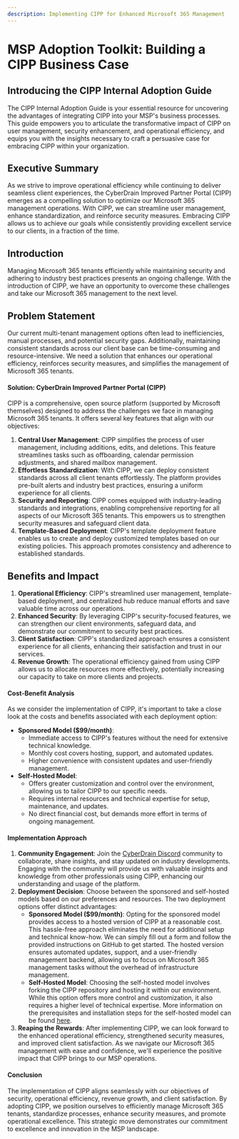 ```yaml
---
description: Implementing CIPP for Enhanced Microsoft 365 Management
---
```


# MSP Adoption Toolkit: Building a CIPP Business Case

## **Introducing the CIPP Internal Adoption Guide**

The CIPP Internal Adoption Guide is your essential resource for uncovering the advantages of integrating CIPP into your MSP's business processes. This guide empowers you to articulate the transformative impact of CIPP on user management, security enhancement, and operational efficiency, and equips you with the insights necessary to craft a persuasive case for embracing CIPP within your organization.

## Executive Summary

As we strive to improve operational efficiency while continuing to deliver seamless client experiences, the CyberDrain Improved Partner Portal (CIPP) emerges as a compelling solution to optimize our Microsoft 365 management operations. With CIPP, we can streamline user management, enhance standardization, and reinforce security measures. Embracing CIPP allows us to achieve our goals while consistently providing excellent service to our clients, in a fraction of the time.

## Introduction

Managing Microsoft 365 tenants efficiently while maintaining security and adhering to industry best practices presents an ongoing challenge. With the introduction of CIPP, we have an opportunity to overcome these challenges and take our Microsoft 365 management to the next level.

## Problem Statement

Our current multi-tenant management options often lead to inefficiencies, manual processes, and potential security gaps. Additionally, maintaining consistent standards across our client base can be time-consuming and resource-intensive. We need a solution that enhances our operational efficiency, reinforces security measures, and simplifies the management of Microsoft 365 tenants.

#### Solution: CyberDrain Improved Partner Portal (CIPP)

CIPP is a comprehensive, open source platform (supported by Microsoft themselves) designed to address the challenges we face in managing Microsoft 365 tenants. It offers several key features that align with our objectives:

1. **Central User Management**: CIPP simplifies the process of user management, including additions, edits, and deletions. This feature streamlines tasks such as offboarding, calendar permission adjustments, and shared mailbox management.
2. **Effortless Standardization**: With CIPP, we can deploy consistent standards across all client tenants effortlessly. The platform provides pre-built alerts and industry best practices, ensuring a uniform experience for all clients.
3. **Security and Reporting**: CIPP comes equipped with industry-leading standards and integrations, enabling comprehensive reporting for all aspects of our Microsoft 365 tenants. This empowers us to strengthen security measures and safeguard client data.
4. **Template-Based Deployment**: CIPP's template deployment feature enables us to create and deploy customized templates based on our existing policies. This approach promotes consistency and adherence to established standards.

## Benefits and Impact

1. **Operational Efficiency**: CIPP's streamlined user management, template-based deployment, and centralized hub reduce manual efforts and save valuable time across our operations.
2. **Enhanced Security**: By leveraging CIPP's security-focused features, we can strengthen our client environments, safeguard data, and demonstrate our commitment to security best practices.
3. **Client Satisfaction**: CIPP's standardized approach ensures a consistent experience for all clients, enhancing their satisfaction and trust in our services.
4. **Revenue Growth**: The operational efficiency gained from using CIPP allows us to allocate resources more effectively, potentially increasing our capacity to take on more clients and projects.

#### Cost-Benefit Analysis

As we consider the implementation of CIPP, it's important to take a close look at the costs and benefits associated with each deployment option:

* **Sponsored Model ($99/month)**:
  * Immediate access to CIPP's features without the need for extensive technical knowledge.
  * Monthly cost covers hosting, support, and automated updates.
  * Higher convenience with consistent updates and user-friendly management.
* **Self-Hosted Model**:
  * Offers greater customization and control over the environment, allowing us to tailor CIPP to our specific needs.
  * Requires internal resources and technical expertise for setup, maintenance, and updates.
  * No direct financial cost, but demands more effort in terms of ongoing management.

#### Implementation Approach

1. **Community Engagement**: Join the [CyberDrain Discord](https://discord.gg/cyberdrain) community to collaborate, share insights, and stay updated on industry developments. Engaging with the community will provide us with valuable insights and knowledge from other professionals using CIPP, enhancing our understanding and usage of the platform.
2. **Deployment Decision**: Choose between the sponsored and self-hosted models based on our preferences and resources. The two deployment options offer distinct advantages:
   * **Sponsored Model ($99/month)**: Opting for the sponsored model provides access to a hosted version of CIPP at a reasonable cost. This hassle-free approach eliminates the need for additional setup and technical know-how. We can simply fill out a form and follow the provided instructions on GitHub to get started. The hosted version ensures automated updates, support, and a user-friendly management backend, allowing us to focus on Microsoft 365 management tasks without the overhead of infrastructure management.
   * **Self-Hosted Model**: Choosing the self-hosted model involves forking the CIPP repository and hosting it within our environment. While this option offers more control and customization, it also requires a higher level of technical expertise. More information on the prerequisites and installation steps for the self-hosted model can be found [here](https://docs.cipp.app/setup/installation).
3. **Reaping the Rewards**: After implementing CIPP, we can look forward to the enhanced operational efficiency, strengthened security measures, and improved client satisfaction. As we navigate our Microsoft 365 management with ease and confidence, we'll experience the positive impact that CIPP brings to our MSP operations.

#### Conclusion

The implementation of CIPP aligns seamlessly with our objectives of security, operational efficiency, revenue growth, and client satisfaction. By adopting CIPP, we position ourselves to efficiently manage Microsoft 365 tenants, standardize processes, enhance security measures, and promote operational excellence. This strategic move demonstrates our commitment to excellence and innovation in the MSP landscape.

